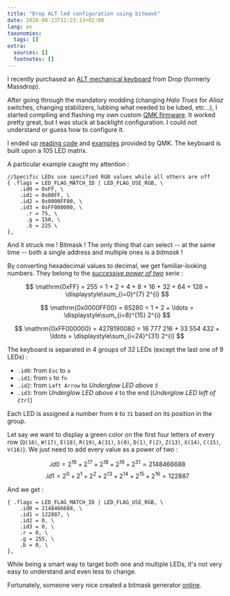 ```yaml
---
title: "Drop ALT led configuration using bitmask"
date: 2020-08-23T12:23:13+02:00
lang: en
taxonomies:
  tags: []
extra:
  sources: []
  footnotes: []
---
```


I recently purchased an [ALT mechanical keyboard](https://drop.com/buy/drop-alt-high-profile-mechanical-keyboard) from Drop (formerly Massdrop).

After going through the mandatory modding (changing _Halo Trues_ for _Aliaz_ switches, changing stabilizers, lubbing what needed to be lubed, etc...), I started compiling and flashing my own custom [QMK firmware](https://github.com/qmk/qmk_firmware). It worked pretty great, but I was stuck at backlight configuration. I could not understand or guess how to configure it.

I ended up [reading code](https://github.com/qmk/qmk_firmware/blob/master/keyboards/massdrop/alt/config_led.h#L52-L169) and [examples](https://github.com/qmk/qmk_firmware/blob/master/keyboards/massdrop/alt/keymaps/default_md/keymap.c#L183-L221) provided by QMK. The keyboard is built upon a 105 LED matrix.

A particular example caught my attention : 

```c,linenos
//Specific LEDs use specified RGB values while all others are off
{ .flags = LED_FLAG_MATCH_ID | LED_FLAG_USE_RGB, \
    .id0 = 0xFF, \
    .id1 = 0x00FF, \
    .id2 = 0x0000FF00, \
    .id3 = 0xFF000000, \
      .r = 75, \
      .g = 150, \
      .b = 225 \
},
```

And it struck me ! Bitmask ! The only thing that can select -- at the same time -- both a single address and multiple ones is a _bitmask_ !

By converting hexadecimal values to decimal, we get familiar-looking numbers. They belong to the [_successive power of two_](https://en.wikipedia.org/wiki/1_%2B_2_%2B_4_%2B_8_%2B_%E2%8B%AF) serie :

$$
\mathrm{0xFF} = 255 = 1 + 2 + 4 + 8 + 16 + 32 + 64 + 128 = \displaystyle\sum_{i=0}^{7} 2^{i}
$$

$$
\mathrm{0x0000FF00} = 65280 = 1 + 2 + \ldots = \displaystyle\sum_{i=8}^{15} 2^{i}
$$

$$
\mathrm{0xFF000000} = 4278190080 = 16 777 216 + 33 554 432 + \ldots = \displaystyle\sum_{i=24}^{31} 2^{i}
$$

The keyboard is separated in 4 groups of 32 LEDs (except the last one of 9 LEDs) :

* `.id0`: from `Esc` to `a`
* `.id1`: from `s` to `fn`
* `.id2`: from `Left Arrow` to _Underglow LED above `5`_
* `.id3`: from _Underglow LED above `4`_ to the end (_Underglow LED left of `Ctrl`_)

Each LED is assigned a number from `0` to `31` based on its position in the group.

Let say we want to display a green color on the first four letters of every row (`Q(16)`, `W(17)`, `E(18)`, `R(19)`, `A(31)`, `S(0)`, `D(1)`, `F(2)`, `Z(13)`, `X(14)`, `C(15)`, `V(16)`). We just need to add every value as a power of two : 

$$ .id0 = 2^{16} + 2^{17} + 2^{18} + 2^{19} + 2^{31} = 2 148 466 688 $$
$$ .id1 = 2^0 + 2^1 + 2^2 + 2^{13} + 2^{14} + 2^{15} + 2^{16} = 122 887 $$

And we get :

```c,linenos
{ .flags = LED_FLAG_MATCH_ID | LED_FLAG_USE_RGB, \
    .id0 = 2148466688, \
    .id1 = 122887, \
    .id2 = 0, \
    .id3 = 0, \
    .r = 0, \
    .g = 255, \
    .b = 0, \
},
```

While being a smart way to target both one and multiple LEDs, it's not very easy to understand and even less to change.

Fortunately, someone very nice created a bitmask generator [online](http://daedalusrising.com/maskdrop/).